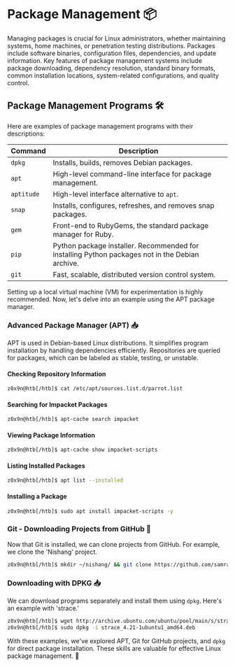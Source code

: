 # Package Management 📦

Managing packages is crucial for Linux administrators, whether maintaining systems, home machines, or penetration testing distributions. Packages include software binaries, configuration files, dependencies, and update information. Key features of package management systems include package downloading, dependency resolution, standard binary formats, common installation locations, system-related configurations, and quality control.

## Package Management Programs 🛠️

Here are examples of package management programs with their descriptions:

| Command    | Description                                                                                     |
| ---------- | ----------------------------------------------------------------------------------------------- |
| `dpkg`     | Installs, builds, removes Debian packages.                                                      |
| `apt`      | High-level command-line interface for package management.                                       |
| `aptitude` | High-level interface alternative to `apt`.                                                      |
| `snap`     | Installs, configures, refreshes, and removes snap packages.                                     |
| `gem`      | Front-end to RubyGems, the standard package manager for Ruby.                                   |
| `pip`      | Python package installer. Recommended for installing Python packages not in the Debian archive. |
| `git`      | Fast, scalable, distributed version control system.                                             |

Setting up a local virtual machine (VM) for experimentation is highly recommended. Now, let's delve into an example using the APT package manager.

### Advanced Package Manager (APT) 📥

APT is used in Debian-based Linux distributions. It simplifies program installation by handling dependencies efficiently. Repositories are queried for packages, which can be labeled as stable, testing, or unstable.

#### Checking Repository Information

```bash
z0x9n@htb[/htb]$ cat /etc/apt/sources.list.d/parrot.list
```

#### Searching for Impacket Packages

```bash
z0x9n@htb[/htb]$ apt-cache search impacket
```

#### Viewing Package Information

```bash
z0x9n@htb[/htb]$ apt-cache show impacket-scripts
```

#### Listing Installed Packages

```bash
z0x9n@htb[/htb]$ apt list --installed
```

#### Installing a Package

```bash
z0x9n@htb[/htb]$ sudo apt install impacket-scripts -y
```

### Git - Downloading Projects from GitHub 🐙

Now that Git is installed, we can clone projects from GitHub. For example, we clone the 'Nishang' project.

```bash
z0x9n@htb[/htb]$ mkdir ~/nishang/ && git clone https://github.com/samratashok/nishang.git ~/nishang
```

### Downloading with DPKG 📥

We can download programs separately and install them using `dpkg`. Here's an example with 'strace.'

```bash
z0x9n@htb[/htb]$ wget http://archive.ubuntu.com/ubuntu/pool/main/s/strace/strace_4.21-1ubuntu1_amd64.deb
z0x9n@htb[/htb]$ sudo dpkg -i strace_4.21-1ubuntu1_amd64.deb
```

With these examples, we've explored APT, Git for GitHub projects, and `dpkg` for direct package installation. These skills are valuable for effective Linux package management. 🚀
